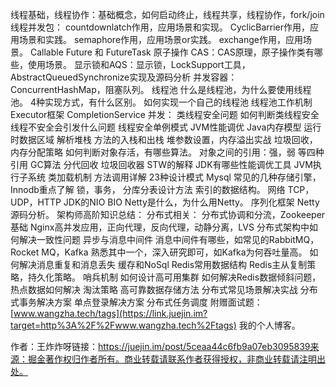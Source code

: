 线程基础，线程协作：基础概念，如何启动终止，线程共享，线程协作，fork/join 线程并发包： countdownlatch作用，应用场景和实现。 CyclicBarrier作用，应用场景和实践。 semaphore作用，应用场景or实践。 exchange作用，应用场景。 Callable Future 和 FutureTask 原子操作 CAS：CAS原理，原子操作类有哪些，使用场景。 显示锁和AQS：显示锁，LockSupport工具，AbstractQueuedSynchronize实现及源码分析 并发容器：ConcurrentHashMap，阻塞队列。 线程池 什么是线程池，为什么要使用线程池。 4种实现方式，有什么区别。 如何实现一个自己的线程池 线程池工作机制 Executor框架 CompletionService 并发： 类线程安全问题 如何判断类线程安全 线程不安全会引发什么问题 线程安全单例模式 JVM性能调优 Java内存模型 运行时数据区域 解析堆栈 方法的入栈和出栈 堆参数设置，内存溢出实战 垃圾回收，内存分配策略 如何判断对象存活，有哪些算法。 对象之间的引用：强，弱 等四种引用 GC算法 分代回收 垃圾回收器 STW的解释 JDK有哪些性能调优工具 JVM执行子系统 类加载机制 方法调用详解 23种设计模式 Mysql 常见的几种存储引擎，Innodb重点了解 锁，事务， 分库分表设计方法 索引的数据结构。 网络 TCP，UDP，HTTP JDK的NIO BIO Netty是什么，为什么用Netty。 序列化框架 Netty源码分析。 架构师高阶知识总结： 分布式相关： 分布式协调和分流，Zookeeper基础 Nginx高并发应用，正向代理，反向代理，动静分离，LVS 分布式架构中如何解决一致性问题 异步与消息中间件 消息中间件有哪些，如常见的RabbitMQ，Rocket MQ，Kafka 熟悉其中一个，深入研究即可，如Kafka为何吞吐量高。 如何解决消息重复和消息丢失 缓存和NoSql Redis常用数据结构 Redis主从复制策略，持久化策略。 哨兵机制 如何设计高可用集群 如何解决Redis数据倾斜问题， 热点数据如何解决 淘汰策略 高可靠数据存储方法 分布式常见场景解决实战 分布式事务解决方案 单点登录解决方案 分布式任务调度 附赠面试题：[www.wangzha.tech/tags](https://link.juejin.im?target=http%3A%2F%2Fwww.wangzha.tech%2Ftags) 我的个人博客。


作者：王炸炸呀链接：https://juejin.im/post/5ceaa44c6fb9a07eb3095839来源：掘金著作权归作者所有。商业转载请联系作者获得授权，非商业转载请注明出处。